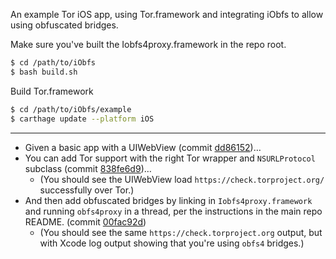 An example Tor iOS app, using Tor.framework and integrating iObfs to allow using obfuscated bridges.

Make sure you've built the Iobfs4proxy.framework in the repo root.

```bash
$ cd /path/to/iObfs
$ bash build.sh
```

Build Tor.framework

```bash
$ cd /path/to/iObfs/example
$ carthage update --platform iOS
```

---

* Given a basic app with a UIWebView (commit [dd86152](https://github.com/mtigas/iObfs/tree/dd861524f2dddc8e316424636cc321a987ecf352/example))…
* You can add Tor support with the right Tor wrapper and `NSURLProtocol` subclass (commit [838fe6d9](https://github.com/mtigas/iObfs/commit/838fe6d926d643809cc8ea7e8a9b34a14c247ba3))…
  * (You should see the UIWebView load `https://check.torproject.org/` successfully over Tor.)
* And then add obfuscated bridges by linking in `Iobfs4proxy.framework` and running `obfs4proxy` in a thread, per the instructions in the main repo README. (commit [00fac92d](https://github.com/mtigas/iObfs/commit/00fac92d620a6401de7b699720f3caa79b7a34c6))
  * (You should see the same `https://check.torproject.org` output, but with Xcode log output showing that you're using `obfs4` bridges.)


